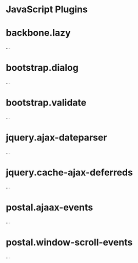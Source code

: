 JavaScript Plugins
=============

# backbone.lazy

...

# bootstrap.dialog

...

# bootstrap.validate

...

# jquery.ajax-dateparser

...

# jquery.cache-ajax-deferreds

...

# postal.ajaax-events

...

# postal.window-scroll-events

...